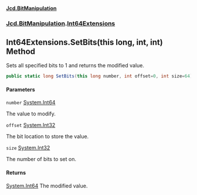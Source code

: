 #### [Jcd.BitManipulation](index 'index')
### [Jcd.BitManipulation](Jcd.BitManipulation 'Jcd.BitManipulation').[Int64Extensions](Jcd.BitManipulation.Int64Extensions 'Jcd.BitManipulation.Int64Extensions')

## Int64Extensions.SetBits(this long, int, int) Method

Sets all specified bits to 1 and returns the modified value.

```csharp
public static long SetBits(this long number, int offset=0, int size=64);
```
#### Parameters

<a name='Jcd.BitManipulation.Int64Extensions.SetBits(thislong,int,int).number'></a>

`number` [System.Int64](https://docs.microsoft.com/en-us/dotnet/api/System.Int64 'System.Int64')

The value to modify.

<a name='Jcd.BitManipulation.Int64Extensions.SetBits(thislong,int,int).offset'></a>

`offset` [System.Int32](https://docs.microsoft.com/en-us/dotnet/api/System.Int32 'System.Int32')

The bit location to store the value.

<a name='Jcd.BitManipulation.Int64Extensions.SetBits(thislong,int,int).size'></a>

`size` [System.Int32](https://docs.microsoft.com/en-us/dotnet/api/System.Int32 'System.Int32')

The number of bits to set on.

#### Returns
[System.Int64](https://docs.microsoft.com/en-us/dotnet/api/System.Int64 'System.Int64')
The modified value.